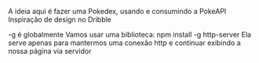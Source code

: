 
A ideia aqui é fazer uma Pokedex, usando e consumindo a PokeAPI
Inspiração de design no Dribble 

-g é globalmente
Vamos usar uma biblioteca: npm install -g http-server 
Ela serve apenas para mantermos uma conexão http e continuar exibindo a nossa página via servidor


